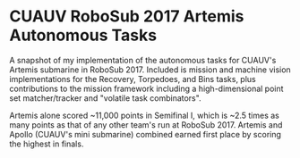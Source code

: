# CUAUV RoboSub 2017 Artemis Autonomous Tasks

A snapshot of my implementation of the autonomous tasks for CUAUV's Artemis
submarine in RoboSub 2017. Included is mission and machine vision
implementations for the Recovery, Torpedoes, and Bins tasks, plus contributions
to the mission framework including a high-dimensional point set matcher/tracker
and "volatile task combinators".

Artemis alone scored ~11,000 points in Semifinal I, which is ~2.5 times as many
points as that of any other team's run at RoboSub 2017. Artemis and Apollo
(CUAUV's mini submarine) combined earned first place by scoring the highest in
finals.
